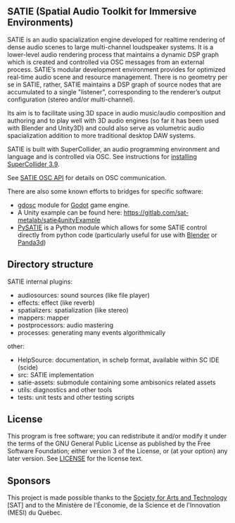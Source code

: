 ## SATIE (Spatial Audio Toolkit for Immersive Environments)

SATIE is an audio spacialization engine developed for realtime rendering of dense audio scenes to large multi-channel loudspeaker systems. It is a lower-level audio rendering process that maintains a dynamic DSP graph which is created and controlled via OSC messages from an external process. SATIE’s modular development environment provides for optimized real-time audio scene and resource management. There is no geometry per se in SATIE, rather, SATIE maintains a DSP graph of source nodes that are accumulated to a single "listener", corresponding to the renderer’s output configuration (stereo and/or multi-channel).

Its aim is to facilitate using 3D space in audio music/audio composition and authoring and to play well with 3D audio engines (so far it has been used with Blender and Unity3D) and could also serve as volumetric audio spacialization addition to more traditional desktop DAW systems.

SATIE is built with SuperCollider, an audio programming environment and language and is controlled via OSC. See instructions for [installing SuperCollider 3.9](INSTALL-SC.md).

See [SATIE OSC API](SATIE-OSC-API.md) for details on OSC communication.

There are also some known efforts to bridges for specific software:

- [gdosc](https://github.com/djiamnot/gdosc) module for [Godot](https://godotengine.org) game engine.
- A Unity example can be found here: https://gitlab.com/sat-metalab/satie4unityExample
- [PySATIE](https://gitlab.com/sat-metalab/PySATIE) is a Python module which allows for some SATIE control directly from python code (particularly useful for use with [Blender](https://www.blender.org/) or [Panda3d](https://www.panda3d.org/))

## Directory structure

SATIE internal plugins:
- audiosources:  sound sources (like file player)
- effects:       effect (like reverb)
- spatializers:  spatialization (like stereo)
- mappers:       mapper
- postprocessors:  audio mastering
- processes:     generating many events algorithmically

other:
- HelpSource:    documentation, in schelp format, available within SC IDE (scide)
- src:           SATIE implementation
- satie-assets:  submodule containing some ambisonics related assets
- utils:         diagnostics and other tools
- tests:         unit tests and other testing scripts

## License

This program is free software; you can redistribute it and/or modify it under the terms of the GNU General Public License as published by the Free Software Foundation; either version 3 of the License, or (at your option) any later version. See [LICENSE](LICENSE) for the license text.

## Sponsors

This project is made possible thanks to the [Society for Arts and Technology](http://www.sat.qc.ca/) [SAT] and to the Ministère de l'Économie, de la Science et de l'Innovation (MESI) du Québec.
